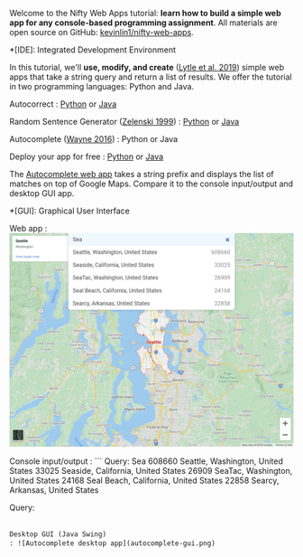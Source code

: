 Welcome to the Nifty Web Apps tutorial: **learn how to build a simple web app for any console-based programming assignment**. All materials are open source on GitHub: [kevinlin1/nifty-web-apps](https://github.com/kevinlin1/nifty-web-apps).

*[IDE]: Integrated Development Environment

In this tutorial, we'll **use, modify, and create** ([Lytle et al. 2019](https://doi.org/10.1145/3304221.3319786)) simple web apps that take a string query and return a list of results. We offer the tutorial in two programming languages: Python and Java.

Autocorrect
: [Python](autocorrect/python.md) or [Java](autocorrect/java.md)

Random Sentence Generator ([Zelenski 1999](http://www-cs-faculty.stanford.edu/~zelenski/rsg/))
: [Python](random-sentence-generator/python.md) or [Java](random-sentence-generator/java.md)

Autocomplete ([Wayne 2016](http://nifty.stanford.edu/2016/wayne-autocomplete-me/))
: Python or Java

Deploy your app for free
: [Python](deploy/python.md) or [Java](deploy/java.md)

The [Autocomplete web app](https://autocomplete-me.herokuapp.com/) takes a string prefix and displays the list of matches on top of Google Maps. Compare it to the console input/output and desktop GUI app.

*[GUI]: Graphical User Interface

Web app
: ![Autocomplete web app](autocomplete-web.png)

Console input/output
: ```
  Query: Sea
  608660 Seattle, Washington, United States
  33025 Seaside, California, United States
  26909 SeaTac, Washington, United States
  24168 Seal Beach, California, United States
  22858 Searcy, Arkansas, United States

  Query:
  ```

Desktop GUI (Java Swing)
: ![Autocomplete desktop app](autocomplete-gui.png)
